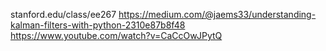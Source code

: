 stanford.edu/class/ee267
https://medium.com/@jaems33/understanding-kalman-filters-with-python-2310e87b8f48
https://www.youtube.com/watch?v=CaCcOwJPytQ
